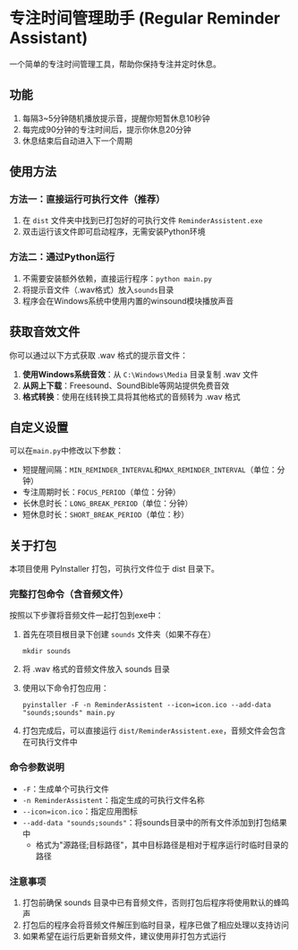 # 专注时间管理助手 (Regular Reminder Assistant)

一个简单的专注时间管理工具，帮助你保持专注并定时休息。

## 功能

1. 每隔3~5分钟随机播放提示音，提醒你短暂休息10秒钟
2. 每完成90分钟的专注时间后，提示你休息20分钟
3. 休息结束后自动进入下一个周期

## 使用方法

### 方法一：直接运行可执行文件（推荐）

1. 在 `dist` 文件夹中找到已打包好的可执行文件 `ReminderAssistent.exe`
2. 双击运行该文件即可启动程序，无需安装Python环境

### 方法二：通过Python运行

1. 不需要安装额外依赖，直接运行程序：`python main.py`
2. 将提示音文件（.wav格式）放入`sounds`目录
3. 程序会在Windows系统中使用内置的winsound模块播放声音

## 获取音效文件

你可以通过以下方式获取 .wav 格式的提示音文件：

1. **使用Windows系统音效**：从 `C:\Windows\Media` 目录复制 .wav 文件
2. **从网上下载**：Freesound、SoundBible等网站提供免费音效
3. **格式转换**：使用在线转换工具将其他格式的音频转为 .wav 格式

## 自定义设置

可以在`main.py`中修改以下参数：
- 短提醒间隔：`MIN_REMINDER_INTERVAL`和`MAX_REMINDER_INTERVAL`（单位：分钟）
- 专注周期时长：`FOCUS_PERIOD`（单位：分钟）
- 长休息时长：`LONG_BREAK_PERIOD`（单位：分钟）
- 短休息时长：`SHORT_BREAK_PERIOD`（单位：秒）

## 关于打包

本项目使用 PyInstaller 打包，可执行文件位于 dist 目录下。

### 完整打包命令（含音频文件）

按照以下步骤将音频文件一起打包到exe中：

1. 首先在项目根目录下创建 `sounds` 文件夹（如果不存在）
   ```
   mkdir sounds
   ```

2. 将 .wav 格式的音频文件放入 sounds 目录

3. 使用以下命令打包应用：
   ```
   pyinstaller -F -n ReminderAssistent --icon=icon.ico --add-data "sounds;sounds" main.py
   ```

4. 打包完成后，可以直接运行 `dist/ReminderAssistent.exe`，音频文件会包含在可执行文件中

### 命令参数说明

- `-F`：生成单个可执行文件
- `-n ReminderAssistent`：指定生成的可执行文件名称
- `--icon=icon.ico`：指定应用图标
- `--add-data "sounds;sounds"`：将sounds目录中的所有文件添加到打包结果中
  - 格式为"源路径;目标路径"，其中目标路径是相对于程序运行时临时目录的路径

### 注意事项

1. 打包前确保 sounds 目录中已有音频文件，否则打包后程序将使用默认的蜂鸣声
2. 打包后的程序会将音频文件解压到临时目录，程序已做了相应处理以支持访问
3. 如果希望在运行后更新音频文件，建议使用非打包方式运行
